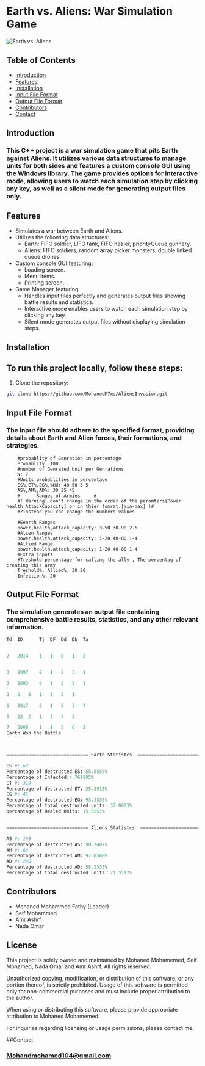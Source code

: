 # Earth vs. Aliens: War Simulation Game 
![Earth vs. Aliens](https://your-image-url.com)
## Table of Contents
  - [Introduction](#introduction)
  - [Features](#features) 
  - [Installation](#installation)
  - [Input File Format](#Input)
  - [Output File Format](#Output) 
  - [Contributors](#contributing) 
  - [Contact](#contact)  

## Introduction
###  This C++ project is a war simulation game that pits Earth against Aliens. It utilizes various data structures to manage units for both sides and features a custom console GUI using the Windows library. The game provides options for interactive mode, allowing users to watch each simulation step by clicking any key, as well as a silent mode for generating output files only.  

## Features  
- Simulates a war between Earth and Aliens. 
- Utilizes the following data structures:   
    - Earth: FIFO soldier, LIFO tank, FIFO healer, priorityQueue gunnery.   
    - Aliens: FIFO soldiers, random array picker monsters, double linked queue drones. 
- Custom console GUI featuring:   
    - Loading screen.   
    - Menu items.   
    - Printing screen. 
- Game Manager featuring:
    - Handles input files perfectly and generates output files showing battle results and statistics. 
    - Interactive mode enables users to watch each simulation step by clicking any key. 
    - Silent mode generates output files without displaying simulation steps.  

## Installation 
## To run this project locally, follow these steps:  
1. Clone the repository:  
```bash 
git clone https://github.com/MohanedM7md/AliensInvasion.git 
```
## Input File Format
### The input file should adhere to the specified format, providing details about Earth and Alien forces, their formations, and strategies.
```YML 
    #probablity of Genration in percentage
    Probablity: 100
    #number of Genrated Unit per Genrations
    N: 7
    #Units probablities in percentage
    ES%,ET%,EG%,%HU: 40 50 5 5
    AS%,AM%,AD%: 30 25 45
    #      Ranges of Armies     # 
    #! Warning! don't change in the order of the paramters[Power health AttackCapacity] or in thier fomrat.[min-max] !#
    #?instead you can change the numbers values

    #Eearth Ranges
    power,health,attack_capacity: 3-50 30-90 2-5
    #Alien Ranges
    power,health,attack_capacity: 1-20 40-80 1-4
    #Allied Range
    power,health,attack_capacity: 1-20 40-80 1-4
    #Extra inputs
    #Treshold percentage for calling the ally , The percentag of creating this army
    Treshold%, Allied%: 30 20
    Infection%: 20
```
## Output File Format
### The simulation generates an output file containing comprehensive battle results, statistics, and any other relevant information.
```Python
Td	ID	    Tj	DF	Dd	Db	Ta


2	2014	1	1	0	1	2


3	2007	0	1	2	3	1

3	2003	0	1	2	3	1

3	5	0	1	2	3	1

6	2017	3	1	2	3	4

6	23	2	1	3	4	3

7	2008	1	1	5	6	2
Earth Won the Battle



============================== Earth Statistcs  ===============================

ES #: 63
Percentage of destructed ES: 55.5556%
Percentage of Infected:4.761905%
ET #: 319
Percentage of destructed ET: 25.3918%
EG #: 45
Percentage of destructed EG: 93.3333%
Percentage of total destructed units: 37.0023%
percantage of Healed Units: 15.9251%


============================== Aliens Statistcs  ===============================

AS #: 108
Percentage of destructed AS: 90.7407%
AM #: 68
Percentage of destructed AM: 97.0588%
AD #: 288
Percentage of destructed AD: 58.3333%
Percentage of total destructed units: 71.5517%

```
## Contributors
- Mohaned Mohammed Fathy (Leader)
- Seif Mohammed
- Amr Ashrf
- Nada Omar
## License

This project is solely owned and maintained by Mohaned Mohamemed, Seif Mohamed, Nada Omar and Amr Ashrf. All rights reserved.

Unauthorized copying, modification, or distribution of this software, or any portion thereof, is strictly prohibited. Usage of this software is permitted only for non-commercial purposes and must include proper attribution to the author.

When using or distributing this software, please provide appropriate attribution to Mohaned Mohamemed.

For inquiries regarding licensing or usage permissions, please contact me.

##Contact
### Mohandmohamed104@gmail.com
